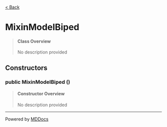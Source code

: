 [< Back](..)
# MixinModelBiped #
>#### Class Overview ####
>No description provided
## Constructors ##
### public MixinModelBiped () ###
>#### Constructor Overview ####
>No description provided
>

---
Powered by [MDDocs](https://github.com/VRCube/MDDocs)